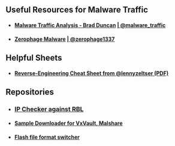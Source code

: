 ## Useful Resources for Malware Traffic ##
- #### [Malware Traffic Analysis - Brad Duncan](http://www.malware-traffic-analysis.net/) [| @malware_traffic](https://twitter.com/malware_traffic) ####
- #### [Zerophage Malware](https://zerophagemalware.com/) [| @zerophage1337](https://twitter.com/zerophage1337) ####

## Helpful Sheets ##
- #### [Reverse-Engineering Cheat Sheet from @lennyzeltser (PDF)](https://zeltser.com/media/docs/reverse-engineering-malicious-code-tips.pdf) ####

## Repositories ##
- ### [IP Checker against RBL](https://github.com/rubinsaifi/ip_checker) ####
- #### [Sample Downloader for VxVault, Malshare](https://github.com/rubinsaifi/GetSample) ####
- #### [Flash file format switcher](https://github.com/rubinsaifi/swf-format-switcher) ####

